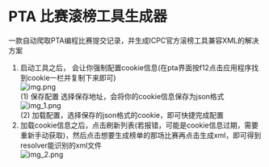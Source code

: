 # PTA 比赛滚榜工具生成器



一款自动爬取PTA编程比赛提交记录，并生成ICPC官方滚榜工具兼容XML的解决方案


1. 启动工具之后， 会让你强制配置cookie信息(在pta界面按f12点击应用程序找到cookie一栏并复制下来即可)<br>
![img.png](img.png)<br>
   (1) 保存配置 选择保存地址，会将你的cookie信息保存为json格式<br>
    ![img_1.png](img_1.png)<br>
   (2) 加载配置，选择保存的json格式的cookie，即可快捷完成配置
2. 加载cookie信息之后，点击刷新列表(若报错，可能是cookie信息过期，需要重新手动获取)，然后点击想要生成榜单的那场比赛再点击生成xml，即可得到resolver能识别的xml文件<br>
    ![img_2.png](img_2.png)

